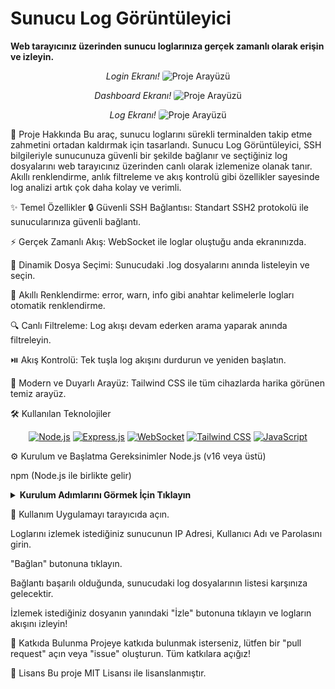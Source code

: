 
<p align="center">
<h1 style="border-bottom: none; font-weight: bold;">Sunucu Log Görüntüleyici</h1>
<p align="center">
<p><strong>Web tarayıcınız üzerinden sunucu loglarınıza gerçek zamanlı olarak erişin ve izleyin.</strong></p>



<p align="center">
<em>Login Ekranı!</em>

<img src="https://i.hizliresim.com/4dnu8kz.png" alt="Proje Arayüzü" style="border-radius: 4px;">




<p align="center">
<em>Dashboard Ekranı!</em>
<img src="https://i.hizliresim.com/aqi5zv8.png" alt="Proje Arayüzü" style="border-radius: 4px;">

<p align="center">
<em>Log Ekranı!</em>
<img src="https://i.hizliresim.com/3w9k5ag.png" alt="Proje Arayüzü" style="border-radius: 4px;">
</p>

🎯 Proje Hakkında
Bu araç, sunucu loglarını sürekli terminalden takip etme zahmetini ortadan kaldırmak için tasarlandı. Sunucu Log Görüntüleyici, SSH bilgileriyle sunucunuza güvenli bir şekilde bağlanır ve seçtiğiniz log dosyalarını web tarayıcınız üzerinden canlı olarak izlemenize olanak tanır. Akıllı renklendirme, anlık filtreleme ve akış kontrolü gibi özellikler sayesinde log analizi artık çok daha kolay ve verimli.

✨ Temel Özellikler
🔒 Güvenli SSH Bağlantısı: Standart SSH2 protokolü ile sunucularınıza güvenli bağlantı.

⚡ Gerçek Zamanlı Akış: WebSocket ile loglar oluştuğu anda ekranınızda.

📂 Dinamik Dosya Seçimi: Sunucudaki .log dosyalarını anında listeleyin ve seçin.

🎨 Akıllı Renklendirme: error, warn, info gibi anahtar kelimelerle logları otomatik renklendirme.

🔍 Canlı Filtreleme: Log akışı devam ederken arama yaparak anında filtreleyin.

⏯️ Akış Kontrolü: Tek tuşla log akışını durdurun ve yeniden başlatın.

📱 Modern ve Duyarlı Arayüz: Tailwind CSS ile tüm cihazlarda harika görünen temiz arayüz.

🛠️ Kullanılan Teknolojiler
<p align="center">
<a href="https://nodejs.org/" target="_blank"><img src="[https://www.google.com/search?q=https://img.shields.io/badge/Node.js-339933%3Fstyle%3Dfor-the-badge%26logo%3Dnodedotjs%26logoColor%3Dwhite](https://www.svgrepo.com/show/354119/nodejs-icon.svg)" alt="Node.js"></a>
<a href="https://expressjs.com/" target="_blank"><img src="https://www.google.com/search?q=https://img.shields.io/badge/Express.js-000000%3Fstyle%3Dfor-the-badge%26logo%3Dexpress%26logoColor%3Dwhite" alt="Express.js"></a>
<a href="https://developer.mozilla.org/en-US/docs/Web/API/WebSockets_API" target="_blank"><img src="https://www.google.com/search?q=https://img.shields.io/badge/WebSocket-010101%3Fstyle%3Dfor-the-badge%26logo%3Dwebsocket%26logoColor%3Dwhite" alt="WebSocket"></a>
<a href="https://tailwindcss.com/" target="_blank"><img src="https://www.google.com/search?q=https://img.shields.io/badge/Tailwind_CSS-38B2AC%3Fstyle%3Dfor-the-badge%26logo%3Dtailwind-css%26logoColor%3Dwhite" alt="Tailwind CSS"></a>
<a href="https://developer.mozilla.org/en-US/docs/Web/JavaScript" target="_blank"><img src="https://www.google.com/search?q=https://img.shields.io/badge/JavaScript-F7DF1E%3Fstyle%3Dfor-the-badge%26logo%3Djavascript%26logoColor%3Dblack" alt="JavaScript"></a>
</p>

⚙️ Kurulum ve Başlatma
Gereksinimler
Node.js (v16 veya üstü)

npm (Node.js ile birlikte gelir)

<details>
<summary><strong>Kurulum Adımlarını Görmek İçin Tıklayın</strong></summary>

Projeyi Klonlayın:

git clone [https://github.com/kullanici-adiniz/proje-adiniz.git](https://github.com/kullanici-adiniz/proje-adiniz.git)

Backend Klasörüne Gidin:

cd proje-adiniz/log-monitor-backend

Gerekli NPM Paketlerini Yükleyin:

npm install

Backend Sunucusunu Başlatın:

node server.js

Sunucu varsayılan olarak http://localhost:3000 adresinde çalışmaya başlayacaktır.

Frontend Arayüzünü Açın:

Projenin ana klasöründe bulunan log_monitor.html dosyasına çift tıklayarak web tarayıcınızda açın.

</details>

📖 Kullanım
Uygulamayı tarayıcıda açın.

Loglarını izlemek istediğiniz sunucunun IP Adresi, Kullanıcı Adı ve Parolasını girin.

"Bağlan" butonuna tıklayın.

Bağlantı başarılı olduğunda, sunucudaki log dosyalarının listesi karşınıza gelecektir.

İzlemek istediğiniz dosyanın yanındaki "İzle" butonuna tıklayın ve logların akışını izleyin!

🤝 Katkıda Bulunma
Projeye katkıda bulunmak isterseniz, lütfen bir "pull request" açın veya "issue" oluşturun. Tüm katkılara açığız!

📄 Lisans
Bu proje MIT Lisansı ile lisanslanmıştır.
